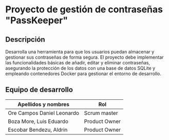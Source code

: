 
# Proyecto de gestión de contraseñas "PassKeeper"
## Descripción
Desarrolla una herramienta para que los usuarios puedan almacenar y gestionar sus contraseñas de forma segura. El proyecto debe implementar las funcionalidades básicas de añadir, editar y eliminar contraseñas, asegurando la protección de los datos con una base de datos SQLite y empleando contenedores Docker para gestionar el entorno de desarrollo.
## Equipo de desarrollo
| Apellidos y nombres | Rol |
|---------------------|-----|
| Ore Campos Daniel Leonardo | Scrum master |
| Boza More, Luis Eduardo | Product Owner |
| Escobar Bendezu, Aldrin | Product Owner |